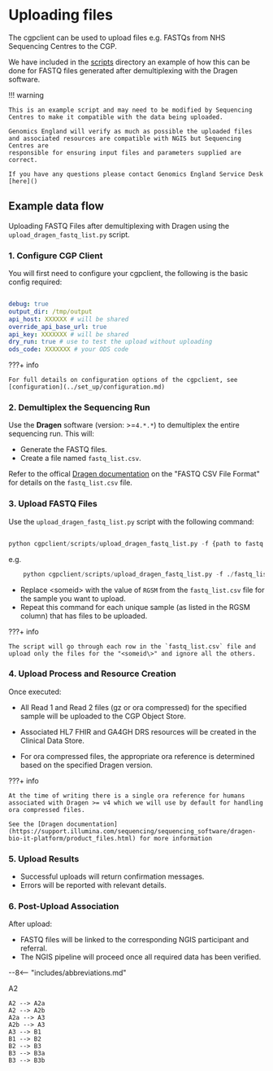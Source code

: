 # Uploading files

The cgpclient can be used to upload files e.g. FASTQs from NHS Sequencing Centres to the CGP.

We have included in the [scripts](https://github.com/NHS-NGS/cgpclient/tree/main/cgpclient/scripts) directory an example of how this can be done for FASTQ files generated after 
demultiplexing with the Dragen software.

!!! warning

    This is an example script and may need to be modified by Sequencing Centres to make it compatible with the data being uploaded.

    Genomics England will verify as much as possible the uploaded files and associated resources are compatible with NGIS but Sequencing Centres are 
    responsible for ensuring input files and parameters supplied are correct.

    If you have any questions please contact Genomics England Service Desk [here]()

## Example data flow

Uploading FASTQ Files after demultiplexing with Dragen using the `upload_dragen_fastq_list.py` script.

### 1. Configure CGP Client 

You will first need to configure your cgpclient, the following is the basic config required:
 
``` yaml

debug: true
output_dir: /tmp/output
api_host: XXXXXX # will be shared
override_api_base_url: true
api_key: XXXXXXX # will be shared
dry_run: true # use to test the upload without uploading
ods_code: XXXXXXX # your ODS code

```


???+ info

    For full details on configuration options of the cgpclient, see [configuration](../set_up/configuration.md)

### 2. Demultiplex the Sequencing Run

Use the **Dragen** software (version: >=`4.*.*`) to demultiplex the entire sequencing run. This will:

- Generate the FASTQ files.
- Create a file named `fastq_list.csv`.

Refer to the offical [Dragen documentation](https://support-docs.illumina.com/SW/DRAGEN_v39/Content/SW/DRAGEN/Inputfiles_fDG.htm) on the "FASTQ CSV File Format" for 
details on the `fastq_list.csv` file.

### 3. Upload FASTQ Files

Use the `upload_dragen_fastq_list.py` script with the following command:

``` python

python cgpclient/scripts/upload_dragen_fastq_list.py -f {path to fastq list csv file from Dragen} -p {NGIS participant ID} -r {NGIS referral ID} -cfg {path to cgpclient config file}
```

e.g.

``` python
    python cgpclient/scripts/upload_dragen_fastq_list.py -f ./fastq_list.csv -p p1234 -r r1234 -cfg ./cgpclient_config.yaml
```

- Replace <someid\> with the value of `RGSM` from the `fastq_list.csv` file for the sample you want to upload.
- Repeat this command for each unique sample (as listed in the RGSM column) that has files to be uploaded.

???+ info

    The script will go through each row in the `fastq_list.csv` file and upload only the files for the "<someid\>" and ignore all the others.

    
### 4. Upload Process and Resource Creation

Once executed:

- All Read 1 and Read 2 files (gz or ora compressed) for the specified sample will be uploaded to the CGP Object Store.

- Associated HL7 FHIR and GA4GH DRS resources will be created in the Clinical Data Store.

- For ora compressed files, the appropriate ora reference is determined based on the specified Dragen version.

???+ info

    At the time of writing there is a single ora reference for humans associated with Dragen >= v4 which we will use by default for handling
    ora compressed files.

    See the [Dragen documentation](https://support.illumina.com/sequencing/sequencing_software/dragen-bio-it-platform/product_files.html) for more information 

### 5. Upload Results

- Successful uploads will return confirmation messages.
- Errors will be reported with relevant details.

### 6. Post-Upload Association

After upload:

- FASTQ files will be linked to the corresponding NGIS participant and referral.
- The NGIS pipeline will proceed once all required data has been verified.

--8<-- "includes/abbreviations.md"

<!-- 
``` mermaid
 flowchart TD
    A1[Sequencing Centre: Demultiplex the Sequencing Run]
    A2[Sequencing Centre: Upload FASTQ Files using cgpclient and fastq_file_list.csv]
    A2a[cgpclient: Upload Files]
    A2b[cgpclient: Create FHIR and GA4GH Resources]
    A3[Sequencing Centre: Confirm all files have been uploaded]

    B1[Genomics England: Reconstruct fastq_file_list.csv from FHIR and DRS]
    B2[Genomics England: Sync data to NGIS / WEKA]
    B3[Genomics England: Run Dragen and WGS Pipelines]
    B3a[Report QC Issues to Sequencing Centre]
    B3b[Report Results via Interpretation Platform]


    A1 --> A2
    A2 --> A2a
    A2 --> A2b
    A2a --> A3
    A2b --> A3
    A3 --> B1
    B1 --> B2
    B2 --> B3
    B3 --> B3a
    B3 --> B3b 

``` -->